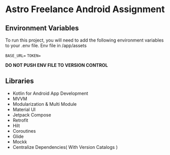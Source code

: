 
# Astro Freelance Android Assignment

## Environment Variables

To run this project, you will need to add the following environment variables to your .env file. Env file in /app/assets

`BASE_URL=`
`TOKEN=`

**DO NOT PUSH ENV FILE TO VERSION CONTROL**

## Libraries

- Kotlin for Android App Development
- MVVM 
- Modularization & Multi Module
- Material UI
- Jetpack Compose
- Retrofit
- Hilt
- Coroutines
- Glide
- Mockk
- Centralize Dependencies( With Version Catalogs )
